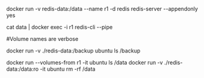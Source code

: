 

<!--     People of the clan, Docker is just a fancy way to run a process, not a virtual machine.
 -->

docker run  -v redis-data:/data  --name r1 -d redis redis-server --appendonly yes



cat data | docker exec -i r1 redis-cli --pipe


#Volume names are verbose

docker run  -v ./redis-data:/backup ubuntu ls /backup

docker run --volumes-from r1 -it ubuntu ls /data
docker run -v ./redis-data:/data:ro -it ubuntu rm -rf /data